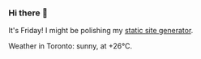 ### Hi there :wave:

It's Friday! I might be polishing my [static site generator](https://github.com/bewuethr/pandoc-bash-blog).

Weather in Toronto: sunny, at +26°C.

